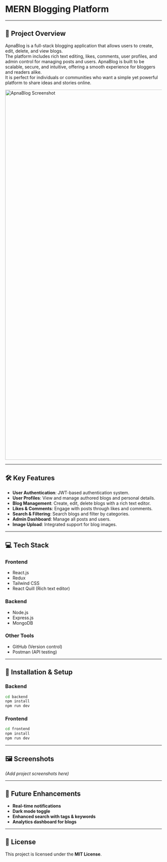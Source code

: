 # **MERN Blogging Platform**
---

## 📄 Project Overview
ApnaBlog is a full-stack blogging application that allows users to create, edit, delete, and view blogs.  
The platform includes rich text editing, likes, comments, user profiles, and admin control for managing posts and users.
ApnaBlog is built to be scalable, secure, and intuitive, offering a smooth experience for bloggers and readers alike.  
It is perfect for individuals or communities who want a simple yet powerful platform to share ideas and stories online.  

<img width="2481" height="1190" alt="ApnaBlog Screenshot" src="https://github.com/user-attachments/assets/82d088d3-db22-4c52-af11-8eeb85604e9b" />

---


## **🛠 Key Features**

- **User Authentication**: JWT-based authentication system.  
- **User Profiles**: View and manage authored blogs and personal details.  
- **Blog Management**: Create, edit, delete blogs with a rich text editor.  
- **Likes & Comments**: Engage with posts through likes and comments.  
- **Search & Filtering**: Search blogs and filter by categories.  
- **Admin Dashboard**: Manage all posts and users.  
- **Image Upload**: Integrated support for blog images.

---

## **💻 Tech Stack**

### **Frontend**
- React.js  
- Redux  
- Tailwind CSS  
- React Quill (Rich text editor)  

### **Backend**
- Node.js  
- Express.js  
- MongoDB  

### **Other Tools**
- GitHub (Version control)  
- Postman (API testing)  

---

## **🚀 Installation & Setup**

### **Backend**
```bash
cd backend
npm install
npm run dev
```

### **Frontend**
```bash
cd frontend
npm install
npm run dev
```


---

## 🖼 Screenshots
*(Add project screenshots here)*

---

## 📌 Future Enhancements
- **Real-time notifications**  
- **Dark mode toggle**  
- **Enhanced search with tags & keywords**  
- **Analytics dashboard for blogs**

---

## 📜 License
This project is licensed under the **MIT License**.
